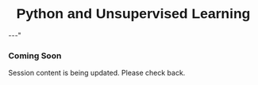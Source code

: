 <h1  style="font-family:  Verdana,  Geneva,  sans-serif;  text-align:center">Python  and  Unsupervised  Learning</h1> 
---" 
 
###  Coming  Soon 
 
Session  content  is  being  updated.  Please  check  back.
